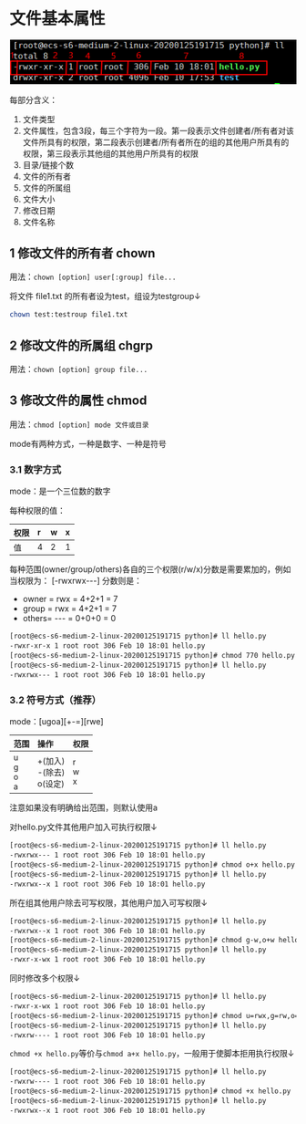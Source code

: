 # 文件基本属性

![02](./images/02.png)

每部分含义：

1. 文件类型
2. 文件属性，包含3段，每三个字符为一段。第一段表示文件创建者/所有者对该文件所具有的权限，第二段表示创建者/所有者所在的组的其他用户所具有的权限，第三段表示其他组的其他用户所具有的权限
3. 目录/链接个数
4. 文件的所有者
5. 文件的所属组
6. 文件大小
7. 修改日期
8. 文件名称

## 1 修改文件的所有者 chown

用法：`chown [option] user[:group] file...`

将文件 file1.txt 的所有者设为test，组设为testgroup↓

```sh
chown test:testroup file1.txt
```

## 2 修改文件的所属组 chgrp

用法：`chown [option] group file...`

## 3 修改文件的属性 chmod

用法：`chmod [option] mode 文件或目录`

mode有两种方式，一种是数字、一种是符号

### 3.1 数字方式

mode：是一个三位数的数字

每种权限的值：

权限|r|w|x
:--|:--|:--|:--
值|4|2|1

每种范围(owner/group/others)各自的三个权限(r/w/x)分数是需要累加的，例如当权限为： [-rwxrwx---] 分数则是：

- owner = rwx = 4+2+1 = 7
- group = rwx = 4+2+1 = 7
- others= --- = 0+0+0 = 0

```sh
[root@ecs-s6-medium-2-linux-20200125191715 python]# ll hello.py
-rwxr-xr-x 1 root root 306 Feb 10 18:01 hello.py
[root@ecs-s6-medium-2-linux-20200125191715 python]# chmod 770 hello.py
[root@ecs-s6-medium-2-linux-20200125191715 python]# ll hello.py
-rwxrwx--- 1 root root 306 Feb 10 18:01 hello.py
```

### 3.2 符号方式（推荐）

mode：[ugoa][+-=][rwe]

范围|操作|权限
:--|:--|:--
u<br>g<br>o<br>a | +(加入)<br>-(除去)<br>o(设定) | r<br>w<br>x

注意如果没有明确给出范围，则默认使用a

对hello.py文件其他用户加入可执行权限↓

```sh
[root@ecs-s6-medium-2-linux-20200125191715 python]# ll hello.py
-rwxrwx--- 1 root root 306 Feb 10 18:01 hello.py
[root@ecs-s6-medium-2-linux-20200125191715 python]# chmod o+x hello.py
[root@ecs-s6-medium-2-linux-20200125191715 python]# ll hello.py
-rwxrwx--x 1 root root 306 Feb 10 18:01 hello.py
```

所在组其他用户除去可写权限，其他用户加入可写权限↓

```sh
[root@ecs-s6-medium-2-linux-20200125191715 python]# ll hello.py
-rwxrwx--x 1 root root 306 Feb 10 18:01 hello.py
[root@ecs-s6-medium-2-linux-20200125191715 python]# chmod g-w,o+w hello.py
[root@ecs-s6-medium-2-linux-20200125191715 python]# ll hello.py
-rwxr-x-wx 1 root root 306 Feb 10 18:01 hello.py
```

同时修改多个权限↓

```sh
[root@ecs-s6-medium-2-linux-20200125191715 python]# ll hello.py
-rwxr-x-wx 1 root root 306 Feb 10 18:01 hello.py
[root@ecs-s6-medium-2-linux-20200125191715 python]# chmod u=rwx,g=rw,o=- hello.py
[root@ecs-s6-medium-2-linux-20200125191715 python]# ll hello.py
-rwxrw---- 1 root root 306 Feb 10 18:01 hello.py
```

`chmod +x hello.py`等价与`chmod a+x hello.py`，一般用于使脚本拒用执行权限↓

```sh
[root@ecs-s6-medium-2-linux-20200125191715 python]# ll hello.py
-rwxrw---- 1 root root 306 Feb 10 18:01 hello.py
[root@ecs-s6-medium-2-linux-20200125191715 python]# chmod +x hello.py
[root@ecs-s6-medium-2-linux-20200125191715 python]# ll hello.py
-rwxrwx--x 1 root root 306 Feb 10 18:01 hello.py
```

